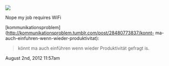 ![](../../media/17607011591.jpg)

Nope my job requires WiFi

[kommunikationsproblem](http://kommunikationsproblem.tumblr.com/post/28480773837/konnt-
ma-auch-einfuhren-wenn-wieder-produktivitat):

> könnt ma auch einführen wenn wieder Produktivität gefragt is.

August 2nd, 2012 11:57am

